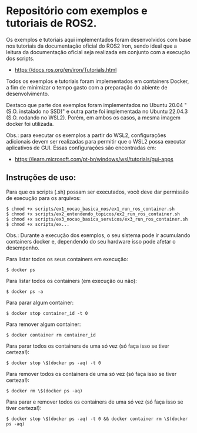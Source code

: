 # Repositório com exemplos e tutoriais de ROS2.

Os exemplos e tutoriais aqui implementados foram desenvolvidos com base nos tutoriais 
da documentação oficial do ROS2 Iron, sendo ideal que a leitura da documentação oficial 
seja realizada em conjunto com a execução dos scripts.

- https://docs.ros.org/en/iron/Tutorials.html

Todos os exemplos e tutoriais foram implementados em containers Docker, a fim 
de minimizar o tempo gasto com a preparação do abiente de desenvolvimento.

Destaco que parte dos exemplos foram implementados no Ubuntu 20.04 "(S.O. instalado no SSD)" 
e outra parte foi implementada no Ubuntu 22.04.3 (S.O. rodando no WSL2). Porém, em ambos 
os casos, a mesma imagem docker foi utilizada.

Obs.: para executar os exemplos a partir do WSL2, configurações adicionais devem ser 
realizadas para permitir que o WSL2 possa executar aplicativos de GUI. Essas configurações 
são encontradas em: 

- https://learn.microsoft.com/pt-br/windows/wsl/tutorials/gui-apps

## Instruções de uso:

Para que os scripts (.sh) possam ser executados, você deve dar permissão de execução para os arquivos:

    $ chmod +x scripts/ex1_nocao_basica_nos/ex1_run_ros_container.sh
    $ chmod +x scripts/ex2_entendendo_topicos/ex2_run_ros_container.sh
    $ chmod +x scripts/ex3_nocao_basica_servicos/ex3_run_ros_container.sh
    $ chmod +x scripts/ex...

Obs.: Durante a execução dos exemplos, o seu sistema pode ir acumulando containers docker e, dependendo 
do seu hardware isso pode afetar o desempenho. 

Para listar todos os seus containers em execução:
    
    $ docker ps

Para listar todos os containers (em execução ou não):
    
    $ docker ps -a

Para parar algum container:
    
    $ docker stop container_id -t 0

Para remover algum container:
    
    $ docker container rm container_id

Para parar todos os containers de uma só vez (só faça isso se tiver certeza!):
    
    $ docker stop \$(docker ps -aq) -t 0

Para remover todos os containers de uma só vez (só faça isso se tiver certeza!):
    
    $ docker rm \$(docker ps -aq)

Para parar e remover todos os containers de uma só vez (só faça isso se tiver certeza!):
    
    $ docker stop \$(docker ps -aq) -t 0 && docker container rm \$(docker ps -aq)

